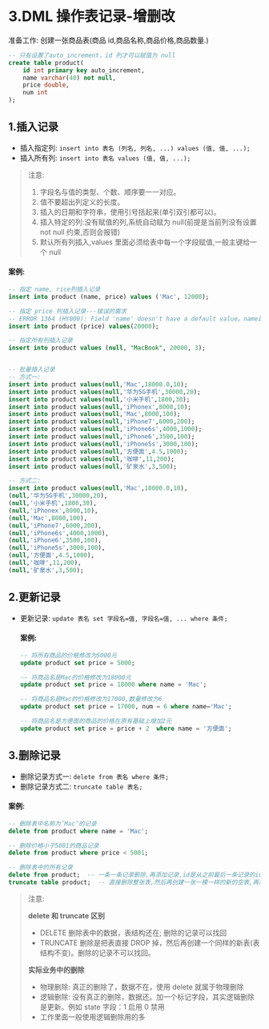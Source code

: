 # 3.DML 操作表记录-增删改

准备工作: 创建一张商品表(商品 id,商品名称,商品价格,商品数量.)

```sql
-- 只有设置了auto_increment，id 列才可以赋值为 null
create table product(
	id int primary key auto_increment,
	name varchar(40) not null,
	price double,
	num int
);
```

## 1.插入记录

- 插入指定列: `insert into 表名 (列名, 列名, ...) values (值, 值, ...);`
- 插入所有列: `insert into 表名 values (值, 值, ...);`

> 注意:
>
> 1. 字段名与值的类型、个数、顺序要一一对应。
> 2. 值不要超出列定义的长度。
> 3. 插入的日期和字符串，使用引号括起来(单引双引都可以)。
> 4. 插入特定的列:没有赋值的列,系统自动赋为 null(前提是当前列没有设置 not null 约束,否则会报错)
> 5. 默认所有列插入,values 里面必须给表中每一个字段赋值,一般主键给一个 null

#### 案例:

```sql
-- 指定 name, rice列插入记录
insert into product (name, price) values ('Mac', 12000);

-- 指定 price 列插入记录---错误的需求
-- ERROR 1364 (HY000): Field 'name' doesn't have a default value。name是非空字段且没有默认值
insert into product (price) values(20000);

-- 指定所有列插入记录
insert into product values (null, "MacBook", 20000, 3);


-- 批量插入记录
-- 方式一:
insert into product values(null,'Mac',18000.0,10);
insert into product values(null,'华为5G手机',30000,20);
insert into product values(null,'小米手机',1800,30);
insert into product values(null,'iPhonex',8000,10);
insert into product values(null,'Mac',8000,100);
insert into product values(null,'iPhone7',6000,200);
insert into product values(null,'iPhone6s',4000,1000);
insert into product values(null,'iPhone6',3500,100);
insert into product values(null,'iPhone5s',3000,100);
insert into product values(null,'方便面',4.5,1000);
insert into product values(null,'咖啡',11,200);
insert into product values(null,'矿泉水',3,500);

-- 方式二:
insert into product values(null,'Mac',18000.0,10),
(null,'华为5G手机',30000,20),
(null,'小米手机',1800,30),
(null,'iPhonex',8000,10),
(null,'Mac',8000,100),
(null,'iPhone7',6000,200),
(null,'iPhone6s',4000,1000),
(null,'iPhone6',3500,100),
(null,'iPhone5s',3000,100),
(null,'方便面',4.5,1000),
(null,'咖啡',11,200),
(null,'矿泉水',3,500);
```

## 2.更新记录

- 更新记录: `update 表名 set 字段名=值, 字段名=值, ... where 条件;`

  #### 案例:

  ```sql
  -- 将所有商品的价格修改为5000元
  update product set price = 5000;

  -- 将商品名是Mac的价格修改为18000元
  update product set price = 18000 where name = 'Mac';

  -- 将商品名是Mac的价格修改为17000,数量修改为6
  update product set price = 17000, num = 6 where name='Mac';

  -- 将商品名是方便面的商品的价格在原有基础上增加2元
  update product set price = price + 2  where name = '方便面';
  ```

## 3.删除记录

- 删除记录方式一: `delete from 表名 where 条件;`
- 删除记录方式二: `truncate table 表名;`

#### 案例:

```sql
-- 删除表中名称为’Mac’的记录
delete from product where name = 'Mac';

-- 删除价格小于5001的商品记录
delete from product where price < 5001;

-- 删除表中的所有记录
delete from product;  -- 一条一条记录删除,再添加记录,id是从之前最后一条记录的id+1开始
truncate table product;  -- 直接删除整张表,然后再创建一张一模一样的新的空表,再添加记录,id就是从1开始
```

> 注意:
>
> **delete 和 truncate 区别**
>
> - DELETE 删除表中的数据，表结构还在; 删除的记录可以找回
> - TRUNCATE 删除是把表直接 DROP 掉，然后再创建一个同样的新表(表结构不变)。删除的记录不可以找回。
>
> **实际业务中的删除**
>
> - 物理删除: 真正的删除了，数据不在，使用 delete 就属于物理删除
> - 逻辑删除: 没有真正的删除，数据还。加一个标记字段，其实逻辑删除是更新。例如 state 字段：1 启用 0 禁用
> - 工作里面一般使用逻辑删除用的多
